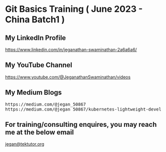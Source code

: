# Git Basics Training ( June 2023 - China Batch1 )

## My LinkedIn Profile
https://www.linkedin.com/in/jeganathan-swaminathan-2a6a6a6/

## My YouTube Channel
https://www.youtube.com/@JeganathanSwaminathan/videos

## My Medium Blogs
<pre>
https://medium.com/@jegan_50867
https://medium.com/@jegan_50867/kubernetes-lightweight-developer-setup-using-rancher-k3d-a3a94e9b5eb4
</pre>

## For training/consulting enquires, you may reach me at the below email
jegan@tektutor.org
